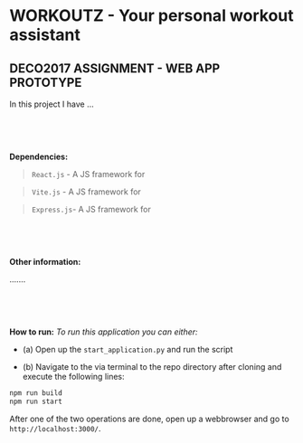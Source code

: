 # WORKOUTZ - Your personal workout assistant

## DECO2017 ASSIGNMENT - WEB APP PROTOTYPE 

In this project I have ...

&nbsp;

&nbsp;

**Dependencies:**
> `React.js` - A JS framework for

> `Vite.js` - A JS framework for 

> `Express.js`- A JS framework for 

&nbsp;

&nbsp;

**Other information:**

.......

&nbsp;

&nbsp;

**How to run:**
*To run this application you can either:*
- (a) Open up the `start_application.py` and run the script

- (b) Navigate to the via terminal to the repo directory after cloning and execute the following lines:
```bash
npm run build
npm run start
```

After one of the two operations are done, open up a webbrowser and go to `http://localhost:3000/`.
